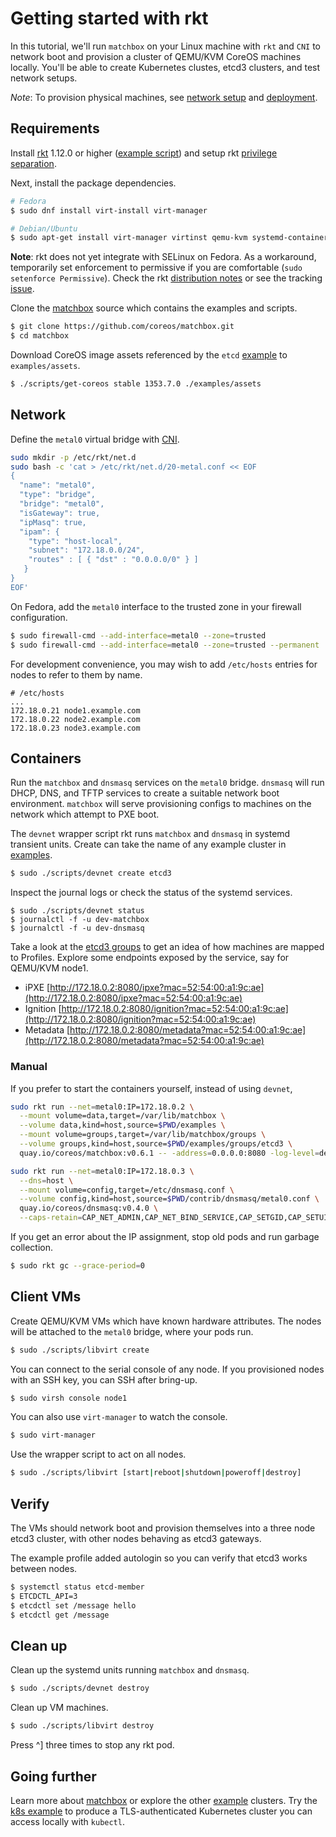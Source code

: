 # Getting started with rkt

In this tutorial, we'll run `matchbox` on your Linux machine with `rkt` and `CNI` to network boot and provision a cluster of QEMU/KVM CoreOS machines locally. You'll be able to create Kubernetes clustes, etcd3 clusters, and test network setups.

*Note*: To provision physical machines, see [network setup](network-setup.md) and [deployment](deployment.md).

## Requirements

Install [rkt](https://coreos.com/rkt/docs/latest/distributions.html) 1.12.0 or higher ([example script](https://github.com/dghubble/phoenix/blob/master/fedora/sources.sh)) and setup rkt [privilege separation](https://coreos.com/rkt/docs/latest/trying-out-rkt.html).

Next, install the package dependencies.

```sh
# Fedora
$ sudo dnf install virt-install virt-manager

# Debian/Ubuntu
$ sudo apt-get install virt-manager virtinst qemu-kvm systemd-container
```

**Note**: rkt does not yet integrate with SELinux on Fedora. As a workaround, temporarily set enforcement to permissive if you are comfortable (`sudo setenforce Permissive`). Check the rkt [distribution notes](https://github.com/coreos/rkt/blob/master/Documentation/distributions.md) or see the tracking [issue](https://github.com/coreos/rkt/issues/1727).

Clone the [matchbox](https://github.com/coreos/matchbox) source which contains the examples and scripts.

```sh
$ git clone https://github.com/coreos/matchbox.git
$ cd matchbox
```

Download CoreOS image assets referenced by the `etcd` [example](../examples) to `examples/assets`.

```sh
$ ./scripts/get-coreos stable 1353.7.0 ./examples/assets
```

## Network

Define the `metal0` virtual bridge with [CNI](https://github.com/appc/cni).

```bash
sudo mkdir -p /etc/rkt/net.d
sudo bash -c 'cat > /etc/rkt/net.d/20-metal.conf << EOF
{
  "name": "metal0",
  "type": "bridge",
  "bridge": "metal0",
  "isGateway": true,
  "ipMasq": true,
  "ipam": {
    "type": "host-local",
    "subnet": "172.18.0.0/24",
    "routes" : [ { "dst" : "0.0.0.0/0" } ]
   }
}
EOF'
```

On Fedora, add the `metal0` interface to the trusted zone in your firewall configuration.

```sh
$ sudo firewall-cmd --add-interface=metal0 --zone=trusted
$ sudo firewall-cmd --add-interface=metal0 --zone=trusted --permanent
```

For development convenience, you may wish to add `/etc/hosts` entries for nodes to refer to them by name.

```
# /etc/hosts
...
172.18.0.21 node1.example.com
172.18.0.22 node2.example.com
172.18.0.23 node3.example.com
```

## Containers

Run the `matchbox` and `dnsmasq` services on the `metal0` bridge. `dnsmasq` will run DHCP, DNS, and TFTP services to create a suitable network boot environment. `matchbox` will serve provisioning configs to machines on the network which attempt to PXE boot.

The `devnet` wrapper script rkt runs `matchbox` and `dnsmasq` in systemd transient units. Create can take the name of any example cluster in [examples](../examples).

```sh
$ sudo ./scripts/devnet create etcd3
```

Inspect the journal logs or check the status of the systemd services.

```
$ sudo ./scripts/devnet status
$ journalctl -f -u dev-matchbox
$ journalctl -f -u dev-dnsmasq
```

Take a look at the [etcd3 groups](../examples/groups/etcd3) to get an idea of how machines are mapped to Profiles. Explore some endpoints exposed by the service, say for QEMU/KVM node1.

* iPXE [http://172.18.0.2:8080/ipxe?mac=52:54:00:a1:9c:ae](http://172.18.0.2:8080/ipxe?mac=52:54:00:a1:9c:ae)
* Ignition [http://172.18.0.2:8080/ignition?mac=52:54:00:a1:9c:ae](http://172.18.0.2:8080/ignition?mac=52:54:00:a1:9c:ae)
* Metadata [http://172.18.0.2:8080/metadata?mac=52:54:00:a1:9c:ae](http://172.18.0.2:8080/metadata?mac=52:54:00:a1:9c:ae)

### Manual

If you prefer to start the containers yourself, instead of using `devnet`,

```sh
sudo rkt run --net=metal0:IP=172.18.0.2 \
  --mount volume=data,target=/var/lib/matchbox \
  --volume data,kind=host,source=$PWD/examples \
  --mount volume=groups,target=/var/lib/matchbox/groups \
  --volume groups,kind=host,source=$PWD/examples/groups/etcd3 \
  quay.io/coreos/matchbox:v0.6.1 -- -address=0.0.0.0:8080 -log-level=debug
```
```sh
sudo rkt run --net=metal0:IP=172.18.0.3 \
  --dns=host \
  --mount volume=config,target=/etc/dnsmasq.conf \
  --volume config,kind=host,source=$PWD/contrib/dnsmasq/metal0.conf \
  quay.io/coreos/dnsmasq:v0.4.0 \
  --caps-retain=CAP_NET_ADMIN,CAP_NET_BIND_SERVICE,CAP_SETGID,CAP_SETUID,CAP_NET_RAW
```

If you get an error about the IP assignment, stop old pods and run garbage collection.

```sh
$ sudo rkt gc --grace-period=0
```

## Client VMs

Create QEMU/KVM VMs which have known hardware attributes. The nodes will be attached to the `metal0` bridge, where your pods run.

```sh
$ sudo ./scripts/libvirt create
```

You can connect to the serial console of any node. If you provisioned nodes with an SSH key, you can SSH after bring-up.

```sh
$ sudo virsh console node1
```

You can also use `virt-manager` to watch the console.

```sh
$ sudo virt-manager
```

Use the wrapper script to act on all nodes.

```sh
$ sudo ./scripts/libvirt [start|reboot|shutdown|poweroff|destroy]
```

## Verify

The VMs should network boot and provision themselves into a three node etcd3 cluster, with other nodes behaving as etcd3 gateways.

The example profile added autologin so you can verify that etcd3 works between nodes.

```sh
$ systemctl status etcd-member
$ ETCDCTL_API=3
$ etcdctl set /message hello
$ etcdctl get /message
```

## Clean up

Clean up the systemd units running `matchbox` and `dnsmasq`.

```sh
$ sudo ./scripts/devnet destroy
```

Clean up VM machines.

```sh
$ sudo ./scripts/libvirt destroy
```

Press ^] three times to stop any rkt pod.

## Going further

Learn more about [matchbox](matchbox.md) or explore the other [example](../examples) clusters. Try the [k8s example](bootkube.md) to produce a TLS-authenticated Kubernetes cluster you can access locally with `kubectl`.
